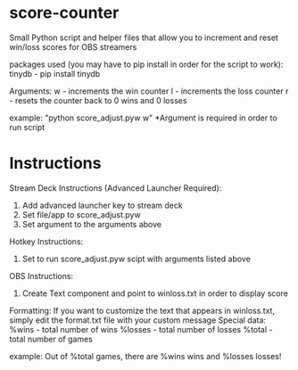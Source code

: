 # score-counter
Small Python script and helper files that allow you to increment and reset win/loss scores for OBS streamers

packages used (you may have to pip install in order for the script to work):
  tinydb - pip install tinydb

Arguments:
w - increments the win counter
l - increments the loss counter
r - resets the counter back to 0 wins and 0 losses

example: "python score_adjust.pyw w"
*Argument is required in order to run script

# Instructions
Stream Deck Instructions (Advanced Launcher Required):
  1. Add advanced launcher key to stream deck
  2. Set file/app to score_adjust.pyw
  3. Set argument to the arguments above
  
Hotkey Instructions:
  1. Set to run score_adjust.pyw scipt with arguments listed above
  
OBS Instructions:
  1. Create Text component and point to winloss.txt in order to display score

Formatting:
  If you want to customize the text that appears in winloss.txt, simply edit the format.txt file with your custom message
  Special data:
    %wins - total number of wins
    %losses - total number of losses
    %total - total number of games
  
  example: Out of %total games, there are %wins wins and %losses losses!